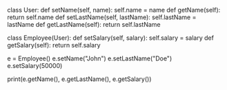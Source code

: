 class User:
  def setName(self, name):
      self.name = name
  def getName(self):
      return self.name
  def setLastName(self, lastName):
      self.lastName = lastName
  def getLastName(self):
      return self.lastName

class Employee(User):
  def setSalary(self, salary):
      self.salary = salary
  def getSalary(self):
      return self.salary

e = Employee()
e.setName("John")
e.setLastName("Doe")
e.setSalary(50000)

print(e.getName(), e.getLastName(), e.getSalary())
